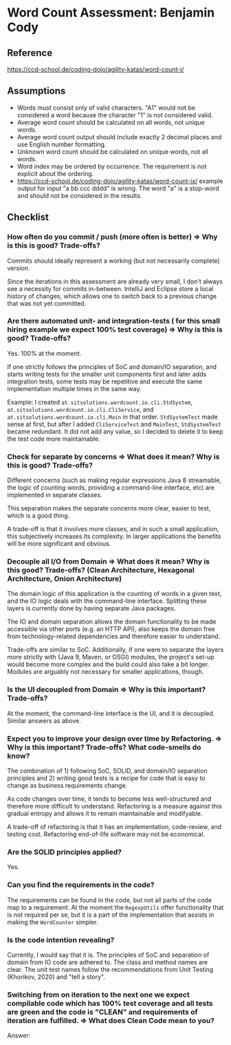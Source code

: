 # Word Count Assessment: Benjamin Cody

## Reference

https://ccd-school.de/coding-dojo/agility-katas/word-count-i/


## Assumptions

- Words must consist only of valid characters. "A1" would not be considered a word because the character "1" is not considered valid. 
- Average word count should be calculated on all words, not unique words.
- Average word count output should include exactly 2 decimal places and use English number formatting.
- Unknown word count should be calculated on unique words, not all words.
- Word index may be ordered by occurrence. The requirement is not explicit about the ordering.
- https://ccd-school.de/coding-dojo/agility-katas/word-count-ix/ example output for input "a bb ccc dddd" is wrong. The word "a" is a stop-word and should not be considered in the results.

## Checklist

### How often do you commit / push (more often is better) => Why is this is good? Trade-offs?

Commits should ideally represent a working (but not necessarily complete) version. 

Since the iterations in this assessment are already very small, I don't always see a necessity for commits in-between. IntelliJ and Eclipse store a local history of changes, which allows one to switch back to a previous change that was not yet committed.
 
### Are there automated unit- and integration-tests ( for this small hiring example we expect 100% test coverage) => Why is this is good? Trade-offs?

Yes. 100% at the moment.

If one strictly follows the principles of SoC and domain/IO separation, and starts writing tests for the smaller unit components first and later adds integration tests, some tests may be repetitive and execute the same implementation multiple times in the same way.

Example: I created `at.sitsolutions.wordcount.io.cli.StdSystem`, `at.sitsolutions.wordcount.io.cli.CliService`, and `at.sitsolutions.wordcount.io.cli.Main` in that order. `StdSystemTest` made sense at first, but after I added `CliServiceTest` and `MainTest`, `StdSystemTest` became redundant. It did not add any value, so I decided to delete it to keep the test code more maintainable.

### Check for separate by concerns => What does it mean? Why is this is good? Trade-offs?
 
Different concerns (such as making regular expressions Java 8 streamable, the logic of counting words, providing a command-line interface, etc) are implemented in separate classes. 

This separation makes the separate concerns more clear, easier to test, which is a good thing.

A trade-off is that it involves more classes, and in such a small application, this subjectively increases its complexity. In larger applications the benefits will be more significant and obvious.

### Decouple all I/O from Domain => What does it mean? Why is this good? Trade-offs? (Clean Architecture, Hexagonal Architecture, Onion Architecture)

The domain logic of this application is the counting of words in a given text, and the IO logic deals with the command-line interface. Splitting these layers is currently done by having separate Java packages.

The IO and domain separation allows the domain functionality to be made accessible via other ports (e.g. an HTTP API), also keeps the domain free from technology-related dependencies and therefore easier to understand.

Trade-offs are similar to SoC. Additionally, if one were to separate the layers more strictly with (Java 9, Maven, or OSGI) modules, the project's set-up would become more complex and the build could also take a bit longer. Modules are arguably not necessary for smaller applications, though.

### Is the UI decoupled from Domain => Why is this important? Trade-offs?

At the moment, the command-line interface is the UI, and it is decoupled. Similar answers as above.

### Expect you to improve your design over time by Refactoring. => Why is this important? Trade-offs? What code-smells do know?

The combination of 1) following SoC, SOLID, and domain/IO separation principles and 2) writing good tests is a recipe for code that is easy to change as business requirements change.

As code changes over time, it tends to become less well-structured and therefore more difficult to understand. Refactoring is a measure against this gradual entropy and allows it to remain maintainable and modifyable.

A trade-off of refactoring is that it has an implementation, code-review, and testing cost. Refactoring end-of-life software may not be economical.      
 
### Are the SOLID principles applied?

Yes.
 
### Can you find the requirements in the code?

The requirements can be found in the code, but not all parts of the code map to a requirement. At the moment the `RegexpUtils` offer functionality that is not required per se, but it is a part of the implementation that assists in making the `WordCounter` simpler.
  
### Is the code intention revealing?

Currently, I would say that it is. The principles of SoC and separation of domain from IO code are adhered to. The class and method names are clear. The unit test names follow the recommendations from Unit Testing (Khorikov, 2020) and "tell a story".

### Switching from on iteration to the next one we expect compilable code which has 100% test coverage and all tests are green and the code is "CLEAN" and requirements of iteration are fulfilled. => What does Clean Code mean to you?

Answer:  
